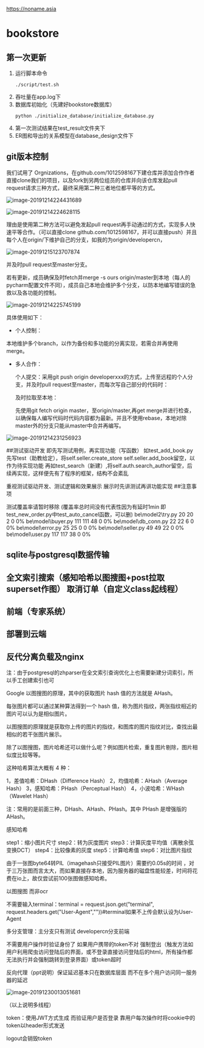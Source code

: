 https://noname.asia
# bookstore
## 第一次更新
1. 运行脚本命令
   ```
   ./script/test.sh
   ```
2. 吞吐量在app.log下
3. 数据库初始化（先建好bookstore数据库）
   ```
   python ./initialize_database/initialize_database.py
   ```
4. 第一次测试结果在test_result文件夹下
5. ER图和导出的关系模型在database_design文件下

## git版本控制
我们试用了 Orgnizations，在github.com/1012598167下建仓库并添加合作作者直接clone我们的项目，以及fork到另两位组员的仓库并向该仓库发起pull request请求三种方式，最终采用第二种三者地位都平等的方式。

![image-20191214224431689](README.assets/image-20191214224431689.png)

![image-20191214224628115](README.assets/image-20191214224628115.png)

理由是使用第二种方法可以避免发起pull request再手动通过的方式，实现多人快速平等合作。（可以直接clone github.com/1012598167，并可以直接push）并且每个人在origin/下维护自己的分支，如我的为origin/developercn，

![image-20191215123707874](README.assets/image-20191215123707874.png)

并及时pull request至master分支。

若有更新，成员确保及时fetch并merge -s ours origin/master到本地（每人的pycharm配置文件不同），成员自己本地会维护多个分支，以防本地编写错误的急救以及各功能的控制。

![image-20191214225745199](README.assets/image-20191214225745199.png)

具体使用如下：

- 个人控制：

本地维护多个branch，以作为备份和多功能的分离实现，若需合并再使用merge。

- 多人合作：

  个人提交：采用git push origin developerxxx的方式，上传至远程的个人分支，并及时pull request至master，而每次写自己部分的代码时：

  及时拉取至本地：

  先使用git fetch origin master，至origin/master,再get merge并进行检查，以确保每人编写代码时代码内容都为最新。并且不使用rebase，本地对除master外的分支只能从master中合并再编写。

![image-20191214231256923](README.assets/image-20191214231256923.png)

##测试驱动开发
即先写测试用例，再实现功能（写函数）
如test_add_book.py 先写test（助教给定），将self.seller.create_store self.seller.add_book留空，以作为待实现功能
再如test_search（新建）,将self.auth.search_author留空，后续再实现，这样便先有了程序的框架，结构不会紊乱

重视测试驱动开发、测试逻辑和效果展示 展示时先讲测试再讲功能实现
##注意事项

测试覆盖率请暂时移除 (覆盖率总时间没有代表性因为有延时1min 即test_new_order.py中test_auto_cancel函数，可以删) 
be\model2\try.py                     20     20      2      0     0%
be\model\buyer.py                   111    111     48      0     0%
be\model\db_conn.py                  22     22      6      0     0%
be\model\error.py                    25     25      0      0     0%
be\model\seller.py                   49     49     22      0     0%
be\model\user.py                    117    117     38      0     0%

## sqlite与postgresql数据传输
## 全文索引搜索（感知哈希以图搜图+post拉取superset作图） 取消订单（自定义class起线程）
## 前端（专家系统）
## 部署到云端
## 反代分离负载及nginx

注：由于postgresql的zhparser在全文索引查询优化上也需要新建分词索引，所以手工创建索引也可

Google 以图搜图的原理，其中的获取图片 hash 值的方法就是 AHash。

每张图片都可以通过某种算法得到一个 hash 值，称为图片指纹，两张指纹相近的图片可以认为是相似图片。

以图搜图的原理就是获取你上传的图片的指纹，和图库的图片指纹对比，查找出最相似的若干张图片展示。

除了以图搜图，图片哈希还可以做什么呢？例如图片检索，重复图片剔除，图片相似度比较等等。

这种哈希算法大概有 4 种：

1，差值哈希：DHash（Difference Hash）
2，均值哈希：AHash（Average Hash）
3，感知哈希：PHash（Perceptual Hash）
4，小波哈希：WHash（Wavelet Hash）

注：常用的是前面三种，DHash、AHash、PHash。其中 PHash 是增强版的 AHash。

感知哈希

step1：缩小图片尺寸
step2：转为灰度图片
step3：计算灰度平均值（离散余弦变换DCT）
step4：比较像素的灰度
step5：计算哈希值
step6：对比图片指纹

由于一张图byte64转PIL（imagehash只接受PIL图片）需要约0.05s的时间 ，对于三万张图而言太大，而如果直接存本地，因为服务器的磁盘性能较差，时间将花费在io上，故仅尝试前100张图做感知哈希。

以图搜图 而非ocr



不需要输入terminal：terminal = request.json.get("terminal", request.headers.get("User-Agent",""))#terminal如果不上传会默认设为User-Agent



多分支管理：主分支只有测试 developercn分支前端



不需要用户操作时验证身份了 如果用户携带的token不对 强制登出（触发方法如用户利用爬虫访问登陆后的界面，或不登录直接访问登陆后的html，所有操作都无法执行并会强制跳转到登录界面）或token超时



反向代理（ppt说明）保证延迟基本只在数据库层面 而不在多个用户访问同一服务器的延迟

![image-20191230013051681](README.assets/image-20191230013051681.png)

（以上说明多线程）



token：使用JWT方式生成  而验证用户是否登录 靠用户每次操作时将cookie中的token以header形式发送

logout会销毁token